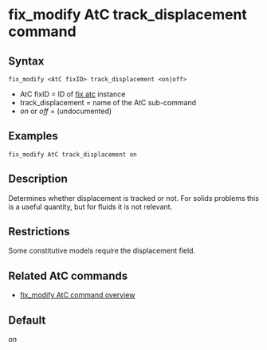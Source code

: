 # fix_modify AtC track_displacement command

## Syntax

    fix_modify <AtC fixID> track_displacement <on|off>

-   AtC fixID = ID of [fix atc](fix_atc) instance
-   track_displacement = name of the AtC sub-command
-   *on* or *off* = (undocumented)

## Examples

``` LAMMPS
fix_modify AtC track_displacement on
```

## Description

Determines whether displacement is tracked or not. For solids problems
this is a useful quantity, but for fluids it is not relevant.

## Restrictions

Some constitutive models require the displacement field.

## Related AtC commands

-   [fix_modify AtC command overview](atc_fix_modify)

## Default

*on*
